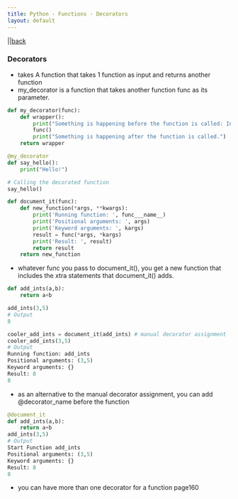 ```yaml
---
title: Python - Functions - Decorators
layout: default
---
```


||[back](./index.html)

### Decorators

* takes A function that takes 1 function as input and returns another function
* my_decorator is a function that takes another function func as its parameter.

```python
def my_decorator(func):
    def wrapper():
        print("Something is happening before the function is called: Inside my_decorator, a new function wrapper is defined.")
        func()
        print("Something is happening after the function is called.")
    return wrapper

@my_decorator
def say_hello():
    print("Hello!")

# Calling the decorated function
say_hello()
```

```python
def document_it(func):
    def new_function(*args, **kwargs):
        print('Running function: ', func___name__)
        print('Positional arguments: ', args)
        print('Keyword arguments: ', kargs)
        result = func(*args, *kargs)
        print('Result: ', result)
        return result
    return new_function
```

* whatever func you pass to document_it(), you get a new function that includes the xtra statements that document_it() adds.

```python
def add_ints(a,b):
    return a+b

add_ints(3,5)
# Output
8

cooler_add_ints = document_it(add_ints) # manual decorator assignment
cooler_add_ints(3,5)
# Output
Running function: add_ints
Positional arguments: (3,5)
Keyword arguments: {}
Result: 8
8
```

* as an alternative to the manual decorator assignment, you can add @decorator_name before the function

```python
@document_it
def add_ints(a,b):
    return a+b
add_ints(3,5)
# Output
Start Function add_ints
Positional arguments: (3,5)
Keyword arguments: {}
Result: 8
8
```

* you can have more than one decorator for a function
page160